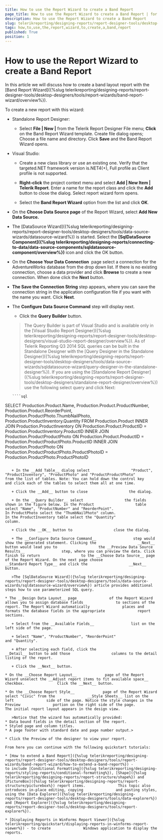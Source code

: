 ```yaml
---
title: How to use the Report Wizard to create a Band Report
page_title: How to use the Report Wizard to create a Band Report | for Telerik Reporting Documentation
description: How to use the Report Wizard to create a Band Report
slug: telerikreporting/designing-reports/report-designer-tools/desktop-designers/tools/report-wizards/band-report-wizard/how-to-use-the-report-wizard-to-create-a-band-report
tags: how,to,use,the,report,wizard,to,create,a,band,report
published: True
position: 1
---
```


# How to use the Report Wizard to create a Band Report



In this article we will discuss how to create a band layout report with the [Band Report Wizard]({%slug telerikreporting/designing-reports/report-designer-tools/desktop-designers/tools/report-wizards/band-report-wizard/overview%}).       

To create a new report with this wizard:       

* Standalone Report Designer:           

   + Select __File | New |__ from the Telerik Report Designer File menu;               __Click__ on the Band Report Wizard template. Create file dialog opens;               Choose a file name and directory. Click __Save__ and the Band Report Wizard opens.               

* Visual Studio:           

   + Create a new class library or use an existing one.                 Verify that the targeted.NET framework version is.NET4(+), Full profile as Client profile is not supported.               

   + __Right-click__ the project context menu and select                 __Add | New Item | Telerik Report__.                 Enter a name for the report class and click the __Add__ button to close the dialog. Select report wizard form opens.               

   + Select the __Band Report Wizard__ option from the list and click __OK__.               


* On the __Choose Data Source page__ of the               Report Wizard, select __Add New Data Source.__ 

* The [DataSource Wizard]({%slug telerikreporting/designing-reports/report-designer-tools/desktop-designers/tools/data-source-wizards/datasource-wizard%}) is started. Select the __[SqlDataSource Component]({%slug telerikreporting/designing-reports/connecting-to-data/data-source-components/sqldatasource-component/overview%})__             icon and click the OK button.             

* On the __Choose Your Data Connection__  page               select a connection for the AdventureWorks database from the drop               down list. If there is no existing connection, choose a data provider and click               __Browse__ to create a new connection.               When done click the __Next__ button.             

* __The Save the Connection String__ step               appears, where you can save the connection string in the application               configuration file if you want with the name you want. Click __Next__.             

* The __Configure Data Source Command__             step will display next.             

   + Click the __Query Builder__ button.                 

   >The Query Builder is part of Visual Studio and is available only in the [Visual Studio Report Designer]({%slug telerikreporting/designing-reports/report-designer-tools/desktop-designers/visual-studio-report-designer/overview%}). As of Telerik Reporting Q3 2014 SQL queries can be built in the Standalone Designer with the [Query Designer in the Standalone Designer]({%slug telerikreporting/designing-reports/report-designer-tools/desktop-designers/tools/data-source-wizards/sqldatasource-wizard/query-designer-in-the-standalone-designer%}).                   If you are using the [Standalone Report Designer]({%slug telerikreporting/designing-reports/report-designer-tools/desktop-designers/standalone-report-designer/overview%}) use the following select query and click Next:                 

    
      ````sql
SELECT Production.Product.Name, Production.Product.ProductNumber, Production.Product.ReorderPoint,
Production.ProductPhoto.ThumbNailPhoto, Production.ProductInventory.Quantity
FROM Production.Product
INNER JOIN Production.ProductInventory ON Production.Product.ProductID = Production.ProductInventory.ProductID
INNER JOIN Production.ProductProductPhoto ON Production.Product.ProductID = Production.ProductProductPhoto.ProductID
INNER JOIN Production.ProductPhoto ON Production.ProductProductPhoto.ProductPhotoID = Production.ProductPhoto.ProductPhotoID
````

   + In the __Add Table__ dialog select                   "Product", "ProductInventory", "ProductPhoto" and "ProductProductPhoto"                   from the list of tables. Note: You can hold down the control key                   and click each of the tables to select them all at one time.                 

   + Click the __Add__ button to close                   the dialog.                 

   + On the __Query Builder__ select                   the fields shown in the figure below. In the Product                   table select "Name", "ProductNumber" and "ReorderPoint".                    In ProductPhoto select the "ThumbNailPhoto" column.                   In the ProductInventory table select the "Quantity"                   column.                 

   + Click the __OK__ button to                   close the dialog.                 

   + The __Configure Data Source Command__                 step would show the generated statement. Clicking the                   __Next__ button would lead you to                   the __Preview Data Source Results__                 step, where you can preview the data. Click finish to return                   to the __Choose Data Source__ page                   of the Report Wizard. On the next page choose                   __Standard Report Type__ and click the                   __Next__ button.                 

   >The [SqlDataSource Wizard]({%slug telerikreporting/designing-reports/report-designer-tools/desktop-designers/tools/data-source-wizards/sqldatasource-wizard/overview%}) article provides additional steps how to use parameterized SQL query.                   

* The __Design Data Layout__ page               of the Report Wizard allows you to assign database fields               to sections of the report. The Report Wizard automatically               places and formats the database fields in the appropriate               report sections.             

   + Select from the __Available Fields__                 list on the left side of the page.                 

   + Select "Name", "ProductNumber", "ReorderPoint"                   and "Quantity".                 

   + After selecting each field, click the                   __Detail__ button to add those                   columns to the detail listing of the report.                 

   + Click the __Next__ button.                 

* On the __Choose Report Layout__             page of the Report Wizard unselect the __Adjust report items to fit available space__ checkbox.               Click the __Next__ button.             

* On the __Choose Report Style__             page of the Report Wizard select "Civic" from the               __Style Sheets__ list on the left               side of the page. Notice the style changes in the Preview               portion on the right side of the page.             The initial report layout appears in the design view. 

   >Notice that the wizard has automatically provided:
* Data bound fields in the detail section of the report.
* Styled page and column titles.
* A page footer with standard date and page number output.>

* Click the Preview of the designer to view your report.             

From here you can continue with the following quickstart tutorials:

* [How to extend a Band Report]({%slug telerikreporting/designing-reports/report-designer-tools/desktop-designers/tools/report-wizards/band-report-wizard/how-to-extend-a-band-report%}) -               to include [Conditional Formatting]({%slug telerikreporting/designing-reports/styling-reports/conditional-formatting%}), [Shape]({%slug telerikreporting/designing-reports/report-structure/shape%}) and [PictureBox]({%slug telerikreporting/designing-reports/report-structure/picturebox%}) report items.               This topic also introduces in-place editing, copying               and pasting styles, using the [Data Explorer]({%slug telerikreporting/designing-reports/report-designer-tools/desktop-designers/tools/data-explorer%}) and [Report Explorer]({%slug telerikreporting/designing-reports/report-designer-tools/desktop-designers/tools/report-explorer%}).             

* [Displaying Reports in WinForms Report Viewer]({%slug telerikreporting/quickstart/displaying-reports-in-winforms-report-viewer%}) - to create               Windows application to display the reports.

